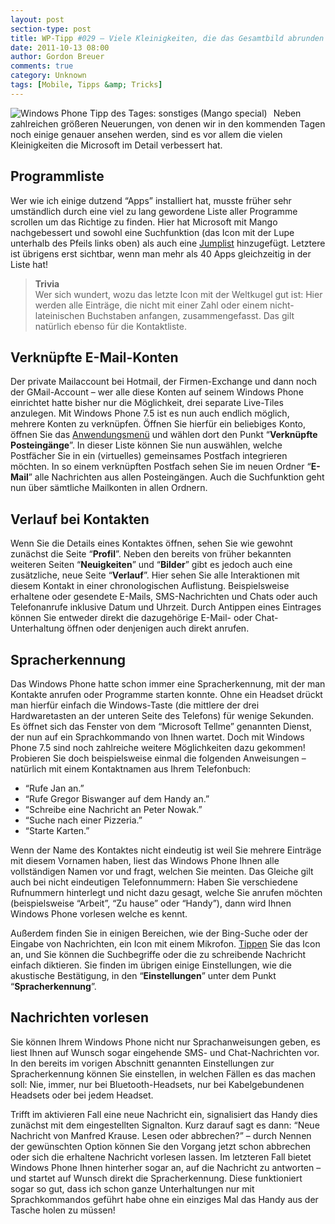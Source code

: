 ```yaml
---
layout: post
section-type: post
title: WP-Tipp #029 – Viele Kleinigkeiten, die das Gesamtbild abrunden
date: 2011-10-13 08:00
author: Gordon Breuer
comments: true
category: Unknown
tags: [Mobile, Tipps &amp; Tricks]
---
```

<p><img style="margin: 0px 10px 0px 0px; display: inline; float: left" title="" alt="Windows Phone Tipp des Tages: sonstiges (Mango special)" align="left" src="http://anheledirwp.blob.core.windows.net/wordpress/2011/10/sonstigesMG1.png"/></p> <p>Neben zahlreichen größeren Neuerungen, von denen wir in den kommenden Tagen noch einige genauer ansehen werden, sind es vor allem die vielen Kleinigkeiten die Microsoft im Detail verbessert hat.</p> <h2>Programmliste</h2> <p>Wer wie ich einige dutzend “Apps” installiert hat, musste früher sehr umständlich durch eine viel zu lang gewordene Liste aller Programme scrollen um das Richtige zu finden. Hier hat Microsoft mit Mango nachgebessert und sowohl eine Suchfunktion (das Icon mit der Lupe unterhalb des Pfeils links oben) als auch eine <a href="/post/2011/09/16/WP7-Tipp-011-&ndash;-Die-Kontaktliste-schneller-durchsuchen.aspx">Jumplist</a> hinzugefügt. Letztere ist übrigens erst sichtbar, wenn man mehr als 40 Apps gleichzeitig in der Liste hat! </p> <blockquote> <p><strong>Trivia<br /></strong>Wer sich wundert, wozu das letzte Icon mit der Weltkugel gut ist: Hier werden alle Einträge, die nicht mit einer Zahl oder einem nicht-lateinischen Buchstaben anfangen, zusammengefasst. Das gilt natürlich ebenso für die Kontaktliste.</p></blockquote> <h2>Verknüpfte E-Mail-Konten</h2> <p>Der private Mailaccount bei Hotmail, der Firmen-Exchange und dann noch der GMail-Account – wer alle diese Konten auf seinem Windows Phone einrichtet hatte bisher nur die Möglichkeit, drei separate Live-Tiles anzulegen. Mit Windows Phone 7.5 ist es nun auch endlich möglich, mehrere Konten zu verknüpfen. Öffnen Sie hierfür ein beliebiges Konto, öffnen Sie das <a href="/post/2011/09/05/WP7-Tipp-002-%E2%80%93-Das-Anwendungs-und-Kontextmenu.aspx">Anwendungsmenü</a> und wählen dort den Punkt “<strong>Verknüpfte Posteingänge</strong>”. In dieser Liste können Sie nun auswählen, welche Postfächer Sie in ein (virtuelles) gemeinsames Postfach integrieren möchten. In so einem verknüpften Postfach sehen Sie im neuen Ordner “<strong>E-Mail</strong>” alle Nachrichten aus allen Posteingängen. Auch die Suchfunktion geht nun über sämtliche Mailkonten in allen Ordnern.</p> <h2>Verlauf bei Kontakten</h2> <p>Wenn Sie die Details eines Kontaktes öffnen, sehen Sie wie gewohnt zunächst die Seite “<strong>Profil</strong>”. Neben den bereits von früher bekannten weiteren Seiten “<strong>Neuigkeiten</strong>” und “<strong>Bilder</strong>” gibt es jedoch auch eine zusätzliche, neue Seite “<strong>Verlauf</strong>”. Hier sehen Sie alle Interaktionen mit diesem Kontakt in einer chronologischen Auflistung. Beispielsweise erhaltene oder gesendete E-Mails, SMS-Nachrichten und Chats oder auch Telefonanrufe inklusive Datum und Uhrzeit. Durch Antippen eines Eintrages können Sie entweder direkt die dazugehörige E-Mail- oder Chat-Unterhaltung öffnen oder denjenigen auch direkt anrufen.</p> <h2>Spracherkennung</h2> <p>Das Windows Phone hatte schon immer eine Spracherkennung, mit der man Kontakte anrufen oder Programme starten konnte. Ohne ein Headset drückt man hierfür einfach die Windows-Taste (die mittlere der drei Hardwaretasten an der unteren Seite des Telefons) für wenige Sekunden. Es öffnet sich das Fenster von dem “Microsoft Tellme” genannten Dienst, der nun auf ein Sprachkommando von Ihnen wartet. Doch mit Windows Phone 7.5 sind noch zahlreiche weitere Möglichkeiten dazu gekommen! Probieren Sie doch beispielsweise einmal die folgenden Anweisungen – natürlich mit einem Kontaktnamen aus Ihrem Telefonbuch:</p> <ul> <li>“Rufe Jan an.”</li> <li>“Rufe Gregor Biswanger auf dem Handy an.”</li> <li>“Schreibe eine Nachricht an Peter Nowak.”</li> <li>“Suche nach einer Pizzeria.”</li> <li>“Starte Karten.”</li></ul> <p>Wenn der Name des Kontaktes nicht eindeutig ist weil Sie mehrere Einträge mit diesem Vornamen haben, liest das Windows Phone Ihnen alle vollständigen Namen vor und fragt, welchen Sie meinten. Das Gleiche gilt auch bei nicht eindeutigen Telefonnummern: Haben Sie verschiedene Rufnummern hinterlegt und nicht dazu gesagt, welche Sie anrufen möchten (beispielsweise “Arbeit”, “Zu hause” oder “Handy”), dann wird Ihnen Windows Phone vorlesen welche es kennt.</p> <p>Außerdem finden Sie in einigen Bereichen, wie der Bing-Suche oder der Eingabe von Nachrichten, ein Icon mit einem Mikrofon. <a href="/post/2011/09/12/WP7-Tipp-007-%E2%80%93-Standard-Gesten.aspx">Tippen</a> Sie das Icon an, und Sie können die Suchbegriffe oder die zu schreibende Nachricht einfach diktieren. Sie finden im übrigen einige Einstellungen, wie die akustische Bestätigung, in den “<strong>Einstellungen</strong>” unter dem Punkt “<strong>Spracherkennung</strong>”. </p> <h2>Nachrichten vorlesen</h2> <p>Sie können Ihrem Windows Phone nicht nur Sprachanweisungen geben, es liest Ihnen auf Wunsch sogar eingehende SMS- und Chat-Nachrichten vor. In den bereits im vorigen Abschnitt genannten Einstellungen zur Spracherkennung können Sie einstellen, in welchen Fällen es das machen soll: Nie, immer, nur bei Bluetooth-Headsets, nur bei Kabelgebundenen Headsets oder bei jedem Headset.</p> <p>Trifft im aktivieren Fall eine neue Nachricht ein, signalisiert das Handy dies zunächst mit dem eingestellten Signalton. Kurz darauf sagt es dann: “Neue Nachricht von Manfred Krause. Lesen oder abbrechen?” – durch Nennen der gewünschten Option können Sie den Vorgang jetzt schon abbrechen oder sich die erhaltene Nachricht vorlesen lassen. Im letzteren Fall bietet Windows Phone Ihnen hinterher sogar an, auf die Nachricht zu antworten – und startet auf Wunsch direkt die Spracherkennung. Diese funktioniert sogar so gut, dass ich schon ganze Unterhaltungen nur mit Sprachkommandos geführt habe ohne ein einziges Mal das Handy aus der Tasche holen zu müssen!</p>
